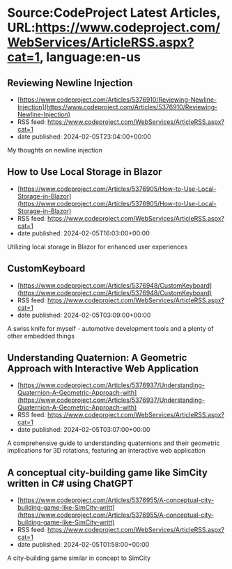 # Source:CodeProject Latest Articles, URL:https://www.codeproject.com/WebServices/ArticleRSS.aspx?cat=1, language:en-us

## Reviewing Newline Injection
 - [https://www.codeproject.com/Articles/5376910/Reviewing-Newline-Injection](https://www.codeproject.com/Articles/5376910/Reviewing-Newline-Injection)
 - RSS feed: https://www.codeproject.com/WebServices/ArticleRSS.aspx?cat=1
 - date published: 2024-02-05T23:04:00+00:00

My thoughts on newline injection

## How to Use Local Storage in Blazor
 - [https://www.codeproject.com/Articles/5376905/How-to-Use-Local-Storage-in-Blazor](https://www.codeproject.com/Articles/5376905/How-to-Use-Local-Storage-in-Blazor)
 - RSS feed: https://www.codeproject.com/WebServices/ArticleRSS.aspx?cat=1
 - date published: 2024-02-05T16:03:00+00:00

Utilizing local storage in Blazor for enhanced user experiences

## CustomKeyboard
 - [https://www.codeproject.com/Articles/5376948/CustomKeyboard](https://www.codeproject.com/Articles/5376948/CustomKeyboard)
 - RSS feed: https://www.codeproject.com/WebServices/ArticleRSS.aspx?cat=1
 - date published: 2024-02-05T03:09:00+00:00

A swiss knife for myself - automotive development tools and a plenty of other embedded things

## Understanding Quaternion: A Geometric Approach with Interactive Web Application
 - [https://www.codeproject.com/Articles/5376937/Understanding-Quaternion-A-Geometric-Approach-with](https://www.codeproject.com/Articles/5376937/Understanding-Quaternion-A-Geometric-Approach-with)
 - RSS feed: https://www.codeproject.com/WebServices/ArticleRSS.aspx?cat=1
 - date published: 2024-02-05T03:07:00+00:00

A comprehensive guide to understanding quaternions and their geometric implications for 3D rotations, featuring an interactive web application

## A conceptual city-building game like SimCity written in C# using ChatGPT
 - [https://www.codeproject.com/Articles/5376955/A-conceptual-city-building-game-like-SimCity-writt](https://www.codeproject.com/Articles/5376955/A-conceptual-city-building-game-like-SimCity-writt)
 - RSS feed: https://www.codeproject.com/WebServices/ArticleRSS.aspx?cat=1
 - date published: 2024-02-05T01:58:00+00:00

A city-building game similar in concept to SimCity

